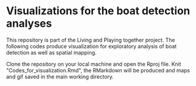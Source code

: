 # Visualizations for the boat detection analyses 

This repository is part of the Living and Playing together project. The following codes produce visualization for exploratory analysis of boat detection as well as spatial mapping. 

Clone the repository on your local machine and open the Rproj file. Knit "Codes_for_visualization.Rmd", the RMarkdown will be produced and maps and gif saved in the main working directory. 
